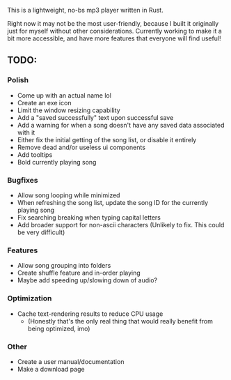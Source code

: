 This is a lightweight, no-bs mp3 player written in Rust.

Right now it may not be the most user-friendly, because I built it originally just for myself without other considerations. Currently working to make it a bit more accessible, and have more features that everyone will find useful!
## TODO:
### Polish
- Come up with an actual name lol
- Create an exe icon
- Limit the window resizing capability
- Add a "saved successfully" text upon successful save
- Add a warning for when a song doesn't have any saved data associated with it
- Either fix the initial getting of the song list, or disable it entirely
- Remove dead and/or useless ui components
- Add tooltips
- Bold currently playing song
### Bugfixes
- Allow song looping while minimized
- When refreshing the song list, update the song ID for the currently playing song
- Fix searching breaking when typing capital letters
- Add broader support for non-ascii characters (Unlikely to fix. This could be very difficult)
### Features
- Allow song grouping into folders
- Create shuffle feature and in-order playing
- Maybe add speeding up/slowing down of audio?
### Optimization
- Cache text-rendering results to reduce CPU usage
	- (Honestly that's the only real thing that would really benefit from being optimized, imo)
### Other
- Create a user manual/documentation
- Make a download page

